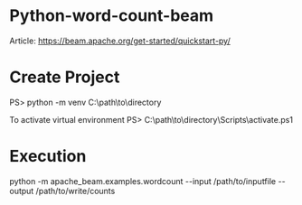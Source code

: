 # Python-word-count-beam

Article: https://beam.apache.org/get-started/quickstart-py/

# Create Project
PS> python -m venv C:\path\to\directory

To activate virtual environment
PS> C:\path\to\directory\Scripts\activate.ps1

# Execution
python -m apache_beam.examples.wordcount --input /path/to/inputfile --output /path/to/write/counts

